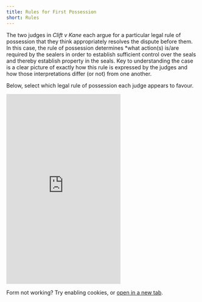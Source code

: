 ```yaml
---
title: Rules for First Possession
short: Rules
---
```


The two judges in *Clift v Kane* each argue for a particular legal rule of possession that they think appropriately resolves the dispute before them. In this case, the rule of possession determines *what action(s) is/are required by the sealers in order to establish sufficient control over the seals and thereby establish property in the seals. Key to understanding the case is a clear picture of exactly how this rule is expressed by the judges and how those interpretations differ (or not) from one another. 

Below, select which legal rule of possession each judge appears to favour.

<iframe src="https://opensourcelaw.limesurvey.net/691258?lang=en" height="500" frameBorder="0"></iframe>

<p><span class="not_working">Form not working? Try enabling cookies, or <a href="https://opensourcelaw.limesurvey.net/691258" target="_blank">open in a new tab</a>.</span></p>

